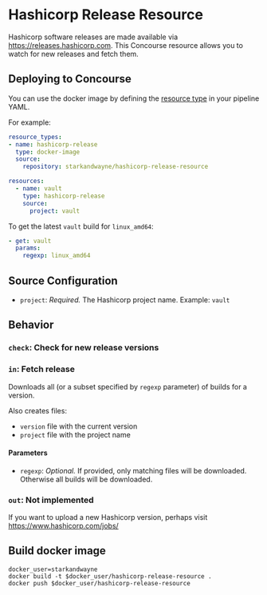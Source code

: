 # Hashicorp Release Resource

Hashicorp software releases are made available via https://releases.hashicorp.com. This Concourse resource allows you to watch for new releases and fetch them.

## Deploying to Concourse

You can use the docker image by defining the [resource type](http://concourse.ci/configuring-resource-types.html) in your pipeline YAML.

For example:

```yaml
resource_types:
- name: hashicorp-release
  type: docker-image
  source:
    repository: starkandwayne/hashicorp-release-resource

resources:
  - name: vault
    type: hashicorp-release
    source:
      project: vault
```

To get the latest `vault` build for `linux_amd64`:

```yaml
- get: vault
  params:
    regexp: linux_amd64
```

## Source Configuration

* `project`: *Required.* The Hashicorp project name.
    Example: `vault`

## Behavior

### `check`: Check for new release versions

### `in`: Fetch release

Downloads all (or a subset specified by `regexp` parameter) of builds for a version.

Also creates files:

* `version` file with the current version
* `project` file with the project name

#### Parameters

* `regexp`: *Optional.* If provided, only matching files will be downloaded. Otherwise all builds will be downloaded.

### `out`: Not implemented

If you want to upload a new Hashicorp version, perhaps visit https://www.hashicorp.com/jobs/


<!-- START_OF_DOCKERHUB_STRIP -->

## Build docker image

```
docker_user=starkandwayne
docker build -t $docker_user/hashicorp-release-resource .
docker push $docker_user/hashicorp-release-resource
```

<!-- END_OF_DOCKERHUB_STRIP -->
